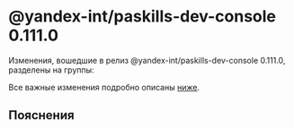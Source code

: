 # @yandex-int/paskills-dev-console 0.111.0

<!-- ЧЕЛОВЕЧЕСКОЕ ВСТУПЛЕНИЕ -->

Изменения, вошедшие в релиз @yandex-int/paskills-dev-console 0.111.0, разделены на группы:

Все важные изменения подробно описаны [ниже](#Пояснения).

## Пояснения

